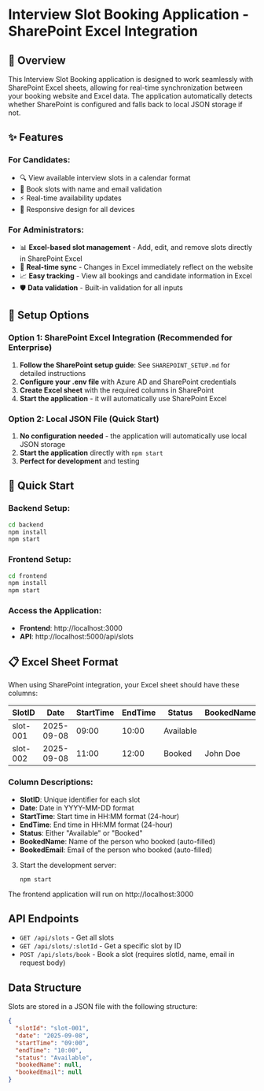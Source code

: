 # Interview Slot Booking Application - SharePoint Excel Integration

## 🎯 Overview

This Interview Slot Booking application is designed to work seamlessly with SharePoint Excel sheets, allowing for real-time synchronization between your booking website and Excel data. The application automatically detects whether SharePoint is configured and falls back to local JSON storage if not.

## ✨ Features

### **For Candidates:**

- 🔍 View available interview slots in a calendar format
- 📝 Book slots with name and email validation
- ⚡ Real-time availability updates
- 📱 Responsive design for all devices

### **For Administrators:**

- 📊 **Excel-based slot management** - Add, edit, and remove slots directly in SharePoint Excel
- 🔄 **Real-time sync** - Changes in Excel immediately reflect on the website
- 📈 **Easy tracking** - View all bookings and candidate information in Excel
- 🛡️ **Data validation** - Built-in validation for all inputs

## 🔧 Setup Options

### Option 1: SharePoint Excel Integration (Recommended for Enterprise)

1. **Follow the SharePoint setup guide**: See `SHAREPOINT_SETUP.md` for detailed instructions
2. **Configure your .env file** with Azure AD and SharePoint credentials
3. **Create Excel sheet** with the required columns in SharePoint
4. **Start the application** - it will automatically use SharePoint Excel

### Option 2: Local JSON File (Quick Start)

1. **No configuration needed** - the application will automatically use local JSON storage
2. **Start the application** directly with `npm start`
3. **Perfect for development** and testing

## 🚀 Quick Start

### Backend Setup:

```bash
cd backend
npm install
npm start
```

### Frontend Setup:

```bash
cd frontend
npm install
npm start
```

### Access the Application:

- **Frontend**: http://localhost:3000
- **API**: http://localhost:5000/api/slots

## 📋 Excel Sheet Format

When using SharePoint integration, your Excel sheet should have these columns:

| SlotID   | Date       | StartTime | EndTime | Status    | BookedName | BookedEmail      |
| -------- | ---------- | --------- | ------- | --------- | ---------- | ---------------- |
| slot-001 | 2025-09-08 | 09:00     | 10:00   | Available |            |                  |
| slot-002 | 2025-09-08 | 11:00     | 12:00   | Booked    | John Doe   | john@example.com |

### Column Descriptions:

- **SlotID**: Unique identifier for each slot
- **Date**: Date in YYYY-MM-DD format
- **StartTime**: Start time in HH:MM format (24-hour)
- **EndTime**: End time in HH:MM format (24-hour)
- **Status**: Either "Available" or "Booked"
- **BookedName**: Name of the person who booked (auto-filled)
- **BookedEmail**: Email of the person who booked (auto-filled)

3. Start the development server:
   ```
   npm start
   ```

The frontend application will run on http://localhost:3000

## API Endpoints

- `GET /api/slots` - Get all slots
- `GET /api/slots/:slotId` - Get a specific slot by ID
- `POST /api/slots/book` - Book a slot (requires slotId, name, email in request body)

## Data Structure

Slots are stored in a JSON file with the following structure:

```json
{
  "slotId": "slot-001",
  "date": "2025-09-08",
  "startTime": "09:00",
  "endTime": "10:00",
  "status": "Available",
  "bookedName": null,
  "bookedEmail": null
}
```
